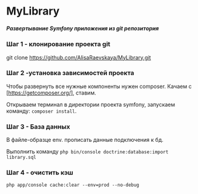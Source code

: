 # MyLibrary<h5>Развертывание Symfony приложения из git репозитория</h5>

### Шаг 1 - клонирование проекта git

git clone https://github.com/AlisaRaevskaya/MyLibrary.git

### Шаг 2 -установка зависимостей проекта
Чтобы развернуть все нужные компоненты нужен composer. Качаем c [https://getcomposer.org/], ставим.

Открываем терминал в директории проекта symfony, запускаем команду:
`composer install`. 

### Шаг 3 - База данных
В файле-образце env. прописать данные подключения к бд.

Выполнить команду
`php bin/console doctrine:database:import library.sql`


### Шаг 4 - очистить кэш

`php app/console cache:clear --env=prod --no-debug`
